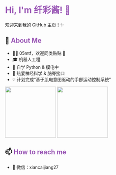 # <span style="color:#9b59b6;">Hi, I'm 纤彩酱! 👋</span>

欢迎来到我的 GitHub 主页！✨

## 🚀 <span style="color:#9b59b6;">About Me</span>
- 🏳‍⚧ 05mtf，欢迎同类贴贴 💖
- 🎓 机器人工程
- 🌱 自学 Python & 模电中
- 🧠 热爱神经科学 & 脑脊接口
- 💡 计划完成“基于肌电意图驱动的手部运动控制系统”

<p align="left">
  <img src="https://github-readme-stats.vercel.app/api?username=xiancaijiang27&show_icons=true&bg_color=ffffff&title_color=ff69b4&text_color=4169e1&icon_color=ff69b4" height="165"/>
  <img src="https://github-readme-stats.vercel.app/api/top-langs/?username=xiancaijiang27&layout=compact&bg_color=ffffff&title_color=ff69b4&text_color=4169e1" height="165"/>
</p>

## 📫 <span style="color:#9b59b6;">How to reach me</span>
- 💬 微信：xiancaijiang27
